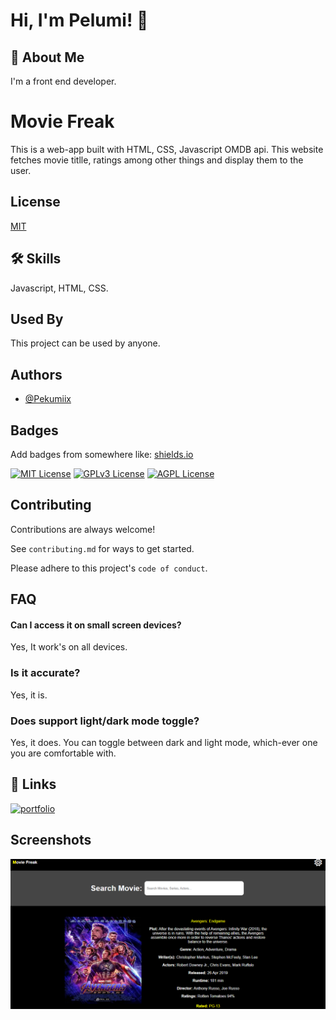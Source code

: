 
# Hi, I'm Pelumi! 👋


## 🚀 About Me
I'm a front end developer.


# Movie Freak

This is a web-app built with HTML, CSS, Javascript OMDB api. This website fetches movie titlle, ratings among other things and display them to the user.


## License

[MIT](https://choosealicense.com/licenses/mit/)


## 🛠 Skills
Javascript, HTML, CSS.


## Used By

This project can be used by anyone.


## Authors

- [@Pekumiix](https://github.com/Pekumiiix)


## Badges

Add badges from somewhere like: [shields.io](https://shields.io/)

[![MIT License](https://img.shields.io/badge/License-MIT-green.svg)](https://choosealicense.com/licenses/mit/)
[![GPLv3 License](https://img.shields.io/badge/License-GPL%20v3-yellow.svg)](https://opensource.org/licenses/)
[![AGPL License](https://img.shields.io/badge/license-AGPL-blue.svg)](http://www.gnu.org/licenses/agpl-3.0)


## Contributing

Contributions are always welcome!

See `contributing.md` for ways to get started.

Please adhere to this project's `code of conduct`.


## FAQ

#### Can I access it on small screen devices?

Yes, It work's on all devices.

### Is it accurate?

Yes, it is.

### Does support light/dark mode toggle?

Yes, it does. You can toggle between dark and light mode, which-ever one you are comfortable with. 
## 🔗 Links
[![portfolio](https://img.shields.io/badge/my_portfolio-000?style=for-the-badge&logo=ko-fi&logoColor=white)](https://stellar-dango-dc6167.netlify.app/)



## Screenshots

![App Screenshot](https://github.com/Pekumiiix/movie-freak/blob/main/Screenshot.png)

